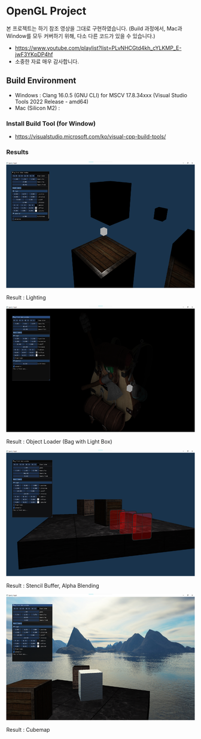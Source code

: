 # OpenGL Project
본 프로젝트는 하기 참조 영상을 그대로 구현하였습니다.
(Build 과정에서, Mac과 Window를 모두 커버하기 위해, 다소 다른 코드가 있을 수 있습니다.)
- https://www.youtube.com/playlist?list=PLvNHCGtd4kh_cYLKMP_E-jwF3YKpDP4hf
- 소중한 자료 매우 감사합니다.

## Build Environment
- Windows : Clang 16.0.5 (GNU CLI) for MSCV 17.8.34xxx (Visual Studio Tools 2022 Release - amd64)
- Mac (Silicon M2) : 

### Install Build Tool (for Window)
- https://visualstudio.microsoft.com/ko/visual-cpp-build-tools/

### Results
<p align="center"> <img src="https://github.com/SonJunHyuck/OpenGL_BASIC/blob/main/displays/Lighting.png" width="600" height="336"> </p>
<figcaption>Result : Lighting</figcaption>

<p align="center"> <img src="https://github.com/SonJunHyuck/OpenGL_BASIC/blob/main/displays/ObjectLoader.png" width="600" height="336"> </p>
<figcaption>Result : Object Loader (Bag with Light Box)</figcaption>

<p align="center"> <img src="https://github.com/SonJunHyuck/OpenGL_BASIC/blob/main/displays/Advanced1.png" width="600" height="336"> </p>
<figcaption>Result : Stencil Buffer, Alpha Blending</figcaption>

<p align="center"> <img src="https://github.com/SonJunHyuck/OpenGL_BASIC/blob/main/displays/Cubemap.png" width="600" height="336"> </p>
<figcaption>Result : Cubemap</figcaption>
